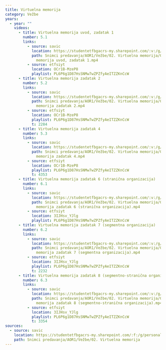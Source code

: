 ```yaml
---
title: Virtuelna memorija
category: Vežbe
years:
  - year: ""
    videos:
      - title: Virtuelna memorija uvod, zadatak 1
        number: 5.1
        links:
          - source: savic
            location: https://studentetfbgacrs-my.sharepoint.com/:v:/g/personal/sa190595d_student_etf_bg_ac_rs/Een9P14_C71GlznduNtijXsBrRQ8mMesGe8QJ_DJUYtR5A
            path: Snimci predavanja/AOR1/Vežbe/02. Virtuelna memorija/05.01 - Virtuelna
              memorija uvod, zadatak 1.mp4
          - source: etfsiyt
            location: OCr1B-MzeP8
            playlist: PL6P6g1D87HsSNMw7wZPZfyAeITZZKnCcW
      - title: Virtuelna memorija zadatak 2
        number: 5.2
        links:
          - source: savic
            location: https://studentetfbgacrs-my.sharepoint.com/:v:/g/personal/sa190595d_student_etf_bg_ac_rs/EQxrJg9puOhPtRCULxXYUa4BEL0FZsJ94XGaoVIHoKK0tw
            path: Snimci predavanja/AOR1/Vežbe/02. Virtuelna memorija/05.02 - Virtuelna
              memorija zadatak 2.mp4
          - source: etfsiyt
            location: OCr1B-MzeP8
            playlist: PL6P6g1D87HsSNMw7wZPZfyAeITZZKnCcW
            t: 2284
      - title: Virtuelna memorija zadatak 4
        number: 5.3
        links:
          - source: savic
            location: https://studentetfbgacrs-my.sharepoint.com/:v:/g/personal/sa190595d_student_etf_bg_ac_rs/EZTmsdGihCFAoUANDUFgbWIBh-LulAxEvSfIMeiouIQplQ
            path: Snimci predavanja/AOR1/Vežbe/02. Virtuelna memorija/05.03 - Virtuelna
              memorija zadatak 4.mp4
          - source: etfsiyt
            location: OCr1B-MzeP8
            playlist: PL6P6g1D87HsSNMw7wZPZfyAeITZZKnCcW
            t: 4353
      - title: Virtuelna memorija zadatak 6 (stranična organizacija)
        number: 6.1
        links:
          - source: savic
            location: https://studentetfbgacrs-my.sharepoint.com/:v:/g/personal/sa190595d_student_etf_bg_ac_rs/EUcTZzP6_rxJtUMvoD7VlH8BislPnzghCX__Om4RqQLFKg
            path: Snimci predavanja/AOR1/Vežbe/02. Virtuelna memorija/06.01 - Virtuelna
              memorija zadatak 6 (stranična organizacija).mp4
          - source: etfsiyt
            location: 3IJHsv_YJlg
            playlist: PL6P6g1D87HsSNMw7wZPZfyAeITZZKnCcW
      - title: Virtuelna memorija zadatak 7 (segmentna organizacija)
        number: 6.2
        links:
          - source: savic
            location: https://studentetfbgacrs-my.sharepoint.com/:v:/g/personal/sa190595d_student_etf_bg_ac_rs/EaLjlpD-ld5LnJSS-lGry-wBbKIWe-JOk7PrvVARCZqVdA
            path: Snimci predavanja/AOR1/Vežbe/02. Virtuelna memorija/06.02 - Virtuelna
              memorija zadatak 7 (segmentna organizacija).mp4
          - source: etfsiyt
            location: 3IJHsv_YJlg
            playlist: PL6P6g1D87HsSNMw7wZPZfyAeITZZKnCcW
            t: 2232
      - title: Virtuelna memorija zadatak 8 (segmentno-stranična organizacija)
        number: 6.3
        links:
          - source: savic
            location: https://studentetfbgacrs-my.sharepoint.com/:v:/g/personal/sa190595d_student_etf_bg_ac_rs/ERGLnYs80xZHlLodBvgf7VMBhfBuXfHS_O7cROzCREO6PA
            path: Snimci predavanja/AOR1/Vežbe/02. Virtuelna memorija/06.03 - Virtuelna
              memorija zadatak 8 (segmentno-stranična organizacija).mp4
          - source: etfsiyt
            location: 3IJHsv_YJlg
            playlist: PL6P6g1D87HsSNMw7wZPZfyAeITZZKnCcW
            t: 3354
sources:
  - source: savic
    location: https://studentetfbgacrs-my.sharepoint.com/:f:/g/personal/sa190595d_student_etf_bg_ac_rs/EkwXPh1qIrdFu2CLsk65YQIBX0fng0sjh8ef7nvkik-urw
    path: Snimci predavanja/AOR1/Vežbe/02. Virtuelna memorija
---
```



